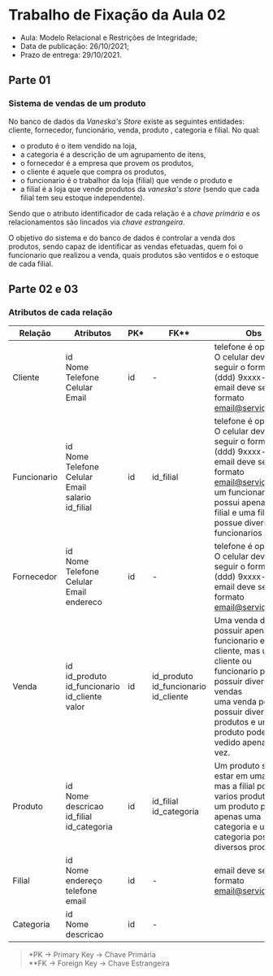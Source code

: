 # Trabalho de Fixação da Aula 02
* Aula: Modelo Relacional e Restrições de Integridade;
* Data de publicação: 26/10/2021;
* Prazo de entrega: 29/10/2021.

## Parte 01

### **Sistema de vendas de um produto**
No banco de dados da *Vaneska's Store* existe as seguintes entidades: cliente, fornecedor, funcionário, venda, produto , categoria e filial. No qual:
* o produto é o item vendido na loja, 
* a categoria é a descrição de um agrupamento de itens, 
* o fornecedor é a empresa que provem os produtos, 
* o cliente é aquele que compra os produtos, 
* o funcionario é o trabalhor da loja (filial) que vende o produto e 
* a filial é a loja que vende produtos da *vaneska's store* (sendo que cada filial tem seu estoque independente).   

Sendo que o atributo identificador de cada relação é a *chave primária* e os relacionamentos são lincados via *chave estrangeira*.

O objetivo do sistema e do banco de dados é controlar a venda dos produtos, sendo capaz de identificar as vendas efetuadas, quem foi o funcionario que realizou a venda, quais produtos são ventidos e o estoque de cada filial. 

## Parte 02 e 03

### **Atributos de cada relação**
| Relação     	| Atributos 	| PK* 	| FK** 	| Obs |
|-------------	|-----------	|-----	|------	| -----
| Cliente     	| id<br>Nome<br>Telefone<br>Celular<br>Email<br>          	|   id  	|   -   	| telefone é opcional <br> O celular deve seguir o formato (ddd) 9xxxx-xxxx <br> email deve seguir o formato email@servidor.com
| Funcionario 	| id<br>Nome<br>Telefone<br>Celular<br>Email<br>salario<br>id_filial          	|   id  	|   id_filial   	| telefone é opcional <br> O celular deve seguir o formato (ddd) 9xxxx-xxxx <br> email deve seguir o formato email@servidor.com <br> um funcionario possui apenas uma filial e uma filial possue diversos funcionarios
| Fornecedor  	| id<br>Nome<br>Telefone<br>Celular<br> Email<br>endereco<br>          	|  id   	|   -   	| telefone é opcional <br> O celular deve seguir o formato (ddd) 9xxxx-xxxx <br> email deve seguir o formato email@servidor.com
| Venda  	      | id <br> id_produto <br> id_funcionario <br> id_cliente <br> valor        	|  id   	|   id_produto <br> id_funcionario <br> id_cliente   	| Uma venda deve possuir apenas um funcionario e um cliente, mas um cliente ou funcionario podem possuir diversas vendas <br> uma venda pode possuir diversos produtos e um produto pode ser vedido apenas uma vez.
| Produto       | id<br>Nome<br>descricao <br> id_filial  <br> id_categoria       	|  id   	|  id_filial <br> id_categoria    	| Um produto só pode estar em uma filial, mas a filial possui varios produtos <br> um produto possui apenas uma categoria e uma categoria possui diversos produtos
| Filial        | id<br>Nome<br>endereço<br>telefone<br>email<br> | id    	| -     	| email deve seguir o formato email@servidor.com
| Categoria     | id<br>Nome<br>descricao <br>          	|  id   	|  -    	| 

> *PK -> Primary Key -> Chave Primária <br>
> **FK -> Foreign Key -> Chave Estrangeira
